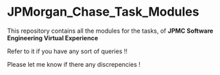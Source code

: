# JPMorgan_Chase_Task_Modules

This repository contains all the modules for the tasks, of **JPMC Software Engineering Virtual Experience**

Refer to it if you have any sort of queries !!

Please let me know if there any discrepencies !
